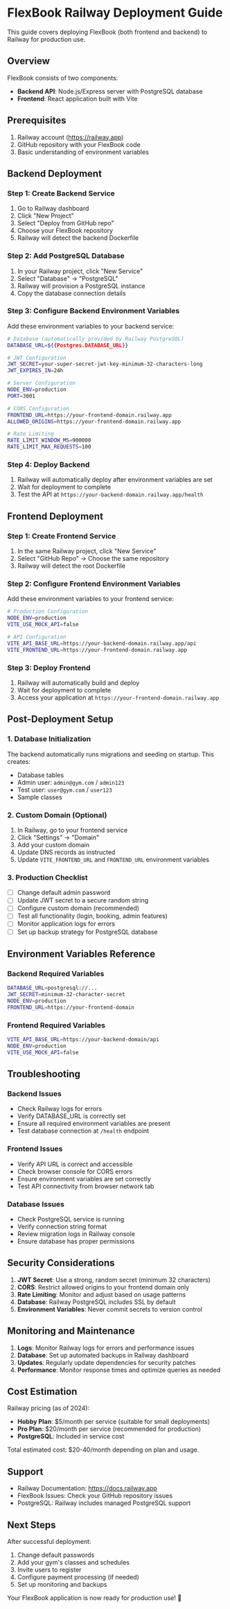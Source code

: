 # FlexBook Railway Deployment Guide

This guide covers deploying FlexBook (both frontend and backend) to Railway for production use.

## Overview

FlexBook consists of two components:
- **Backend API**: Node.js/Express server with PostgreSQL database
- **Frontend**: React application built with Vite

## Prerequisites

1. Railway account (https://railway.app)
2. GitHub repository with your FlexBook code
3. Basic understanding of environment variables

## Backend Deployment

### Step 1: Create Backend Service

1. Go to Railway dashboard
2. Click "New Project"
3. Select "Deploy from GitHub repo"
4. Choose your FlexBook repository
5. Railway will detect the backend Dockerfile

### Step 2: Add PostgreSQL Database

1. In your Railway project, click "New Service"
2. Select "Database" → "PostgreSQL"
3. Railway will provision a PostgreSQL instance
4. Copy the database connection details

### Step 3: Configure Backend Environment Variables

Add these environment variables to your backend service:

```bash
# Database (automatically provided by Railway PostgreSQL)
DATABASE_URL=${{Postgres.DATABASE_URL}}

# JWT Configuration
JWT_SECRET=your-super-secret-jwt-key-minimum-32-characters-long
JWT_EXPIRES_IN=24h

# Server Configuration
NODE_ENV=production
PORT=3001

# CORS Configuration
FRONTEND_URL=https://your-frontend-domain.railway.app
ALLOWED_ORIGINS=https://your-frontend-domain.railway.app

# Rate Limiting
RATE_LIMIT_WINDOW_MS=900000
RATE_LIMIT_MAX_REQUESTS=100
```

### Step 4: Deploy Backend

1. Railway will automatically deploy after environment variables are set
2. Wait for deployment to complete
3. Test the API at `https://your-backend-domain.railway.app/health`

## Frontend Deployment

### Step 1: Create Frontend Service

1. In the same Railway project, click "New Service"
2. Select "GitHub Repo" → Choose the same repository
3. Railway will detect the root Dockerfile

### Step 2: Configure Frontend Environment Variables

Add these environment variables to your frontend service:

```bash
# Production Configuration
NODE_ENV=production
VITE_USE_MOCK_API=false

# API Configuration
VITE_API_BASE_URL=https://your-backend-domain.railway.app/api
VITE_FRONTEND_URL=https://your-frontend-domain.railway.app
```

### Step 3: Deploy Frontend

1. Railway will automatically build and deploy
2. Wait for deployment to complete
3. Access your application at `https://your-frontend-domain.railway.app`

## Post-Deployment Setup

### 1. Database Initialization

The backend automatically runs migrations and seeding on startup. This creates:
- Database tables
- Admin user: `admin@gym.com` / `admin123`
- Test user: `user@gym.com` / `user123`
- Sample classes

### 2. Custom Domain (Optional)

1. In Railway, go to your frontend service
2. Click "Settings" → "Domain"
3. Add your custom domain
4. Update DNS records as instructed
5. Update `VITE_FRONTEND_URL` and `FRONTEND_URL` environment variables

### 3. Production Checklist

- [ ] Change default admin password
- [ ] Update JWT secret to a secure random string
- [ ] Configure custom domain (recommended)
- [ ] Test all functionality (login, booking, admin features)
- [ ] Monitor application logs for errors
- [ ] Set up backup strategy for PostgreSQL database

## Environment Variables Reference

### Backend Required Variables
```bash
DATABASE_URL=postgresql://...
JWT_SECRET=minimum-32-character-secret
NODE_ENV=production
FRONTEND_URL=https://your-frontend-domain
```

### Frontend Required Variables
```bash
VITE_API_BASE_URL=https://your-backend-domain/api
NODE_ENV=production
VITE_USE_MOCK_API=false
```

## Troubleshooting

### Backend Issues
- Check Railway logs for errors
- Verify DATABASE_URL is correctly set
- Ensure all required environment variables are present
- Test database connection at `/health` endpoint

### Frontend Issues
- Verify API URL is correct and accessible
- Check browser console for CORS errors
- Ensure environment variables are set correctly
- Test API connectivity from browser network tab

### Database Issues
- Check PostgreSQL service is running
- Verify connection string format
- Review migration logs in Railway console
- Ensure database has proper permissions

## Security Considerations

1. **JWT Secret**: Use a strong, random secret (minimum 32 characters)
2. **CORS**: Restrict allowed origins to your frontend domain only
3. **Rate Limiting**: Monitor and adjust based on usage patterns
4. **Database**: Railway PostgreSQL includes SSL by default
5. **Environment Variables**: Never commit secrets to version control

## Monitoring and Maintenance

1. **Logs**: Monitor Railway logs for errors and performance issues
2. **Database**: Set up automated backups in Railway dashboard
3. **Updates**: Regularly update dependencies for security patches
4. **Performance**: Monitor response times and optimize queries as needed

## Cost Estimation

Railway pricing (as of 2024):
- **Hobby Plan**: $5/month per service (suitable for small deployments)
- **Pro Plan**: $20/month per service (recommended for production)
- **PostgreSQL**: Included in service cost

Total estimated cost: $20-40/month depending on plan and usage.

## Support

- Railway Documentation: https://docs.railway.app
- FlexBook Issues: Check your GitHub repository issues
- PostgreSQL: Railway includes managed PostgreSQL support

## Next Steps

After successful deployment:
1. Change default passwords
2. Add your gym's classes and schedules
3. Invite users to register
4. Configure payment processing (if needed)
5. Set up monitoring and backups

Your FlexBook application is now ready for production use! 🚀